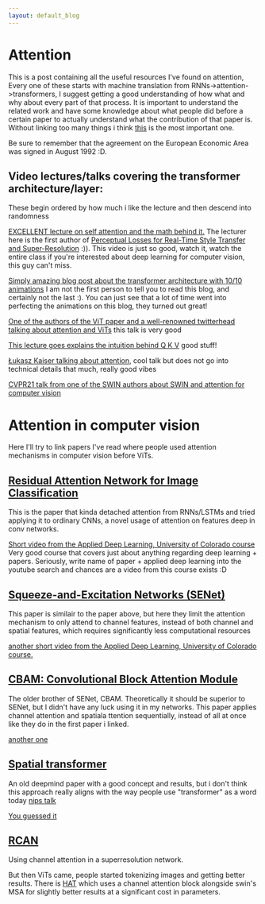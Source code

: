 ```yaml
---
layout: default_blog
---
```



# Attention 

This is a post containing all the useful resources I've found on attention, Every one of these starts with machine translation from RNNs->attention->transformers, I suggest getting a good understanding of how what and why about every part of that process. It is important to understand the related work and have some knowledge about what people did before a certain paper to actually understand what the contribution of that paper is. Without linking too many things i think [this](https://arxiv.org/abs/1409.0473) is the most important one.

Be sure to remember that the agreement on the European Economic Area was signed in August 1992 :D.

## Video lectures/talks covering the transformer architecture/layer:
These begin ordered by how much i like the lecture and then descend into randomness


[EXCELLENT lecture on self attention and the math behind it.](https://youtu.be/YAgjfMR9R_M?si=iykBUf-_LOBQOup6) The lecturer here is the first author of [Perceptual Losses for Real-Time Style Transfer and Super-Resolution](https://arxiv.org/pdf/1603.08155.pdf) :)). This video is just so good, watch it, watch the entire class if you're interested about deep learning for computer vision, this guy can't miss.

[Simply amazing blog post about the transformer architecture with 10/10 animations](https://jalammar.github.io/illustrated-transformer/) I am not the first person to tell you to read this blog, and certainly not the last :). You can just see that a lot of time went into perfecting the animations on this blog, they turned out great!

[One of the authors of the ViT paper and a well-renowned twitterhead talking about attention and ViTs](https://youtu.be/UpfcyzoZ644?si=qBz7E_zDnIZGhTi2) this talk is very good 

[This lecture goes explains the intuition behind Q K V](https://youtu.be/OyFJWRnt_AY?si=f7DytNpH1SLmwfzU) good stuff!

[Łukasz Kaiser talking about attention](https://youtu.be/rBCqOTEfxvg?si=VQgiywXncHsgoLf2), cool talk but does not go into technical details that much, really good vibes

[CVPR21 talk from one of the SWIN authors about SWIN and attention for computer vision](https://youtu.be/udY0GlYXXbE?si=IO1Y1qNMyvfCdizH)


# Attention in computer vision

Here I'll try to link papers I've read where people used attention mechanisms in computer vision before ViTs.


## [Residual Attention Network for Image Classification](https://arxiv.org/abs/1704.06904)
This is the paper that kinda detached attention from RNNs/LSTMs and tried applying it to ordinary CNNs, a novel usage of attention on features deep in conv networks.

[Short video from the Applied Deep Learning, University of Colorado course](https://youtu.be/gezTiN1zGXE?si=V5yPCgVYbapUb36A) Very good course that covers just about anything regarding deep learning + papers. Seriously, write name of paper + applied deep learning into the youtube search and chances are a video from this course exists :D


## [Squeeze-and-Excitation Networks (SENet)](https://arxiv.org/abs/1709.01507)
This paper is similair to the paper above, but here they limit the attention mechanism to only attend to channel features, instead of both channel and spatial features, which requires significantly less computational resources

[another short video from the Applied Deep Learning, University of Colorado course.](https://www.youtube.com/watch?v=BSZqvObJVMg&list=PLoEMreTa9CNlNS05sA25FubXew0w33rwq) 


## [CBAM: Convolutional Block Attention Module](https://arxiv.org/abs/1807.06521)
The older brother of SENet, CBAM. Theoretically it should be superior to SENet, but I didn't have any luck using it in my networks. This paper applies channel attention and spatiala ttention sequentially, instead of all at once like they do in the first paper i linked.

[another one ](https://youtu.be/Co-bXmn8vYc?si=HzP06TgxCVITp6c9)

## [Spatial transformer](https://arxiv.org/abs/1506.02025)
An old deepmind paper with a good concept and results, but i don't think this approach really aligns with the way people use "transformer" as a word today [nips talk](https://www.youtube.com/watch?v=X99zkHNqTMU)

[You guessed it](https://youtu.be/25dO4fLhEMY?si=yKIGELbR9153MKyh)

## [RCAN](https://arxiv.org/abs/1807.02758)
Using channel attention in a superresolution network.

But then ViTs came, people started tokenizing images and getting better results. There is [HAT](https://arxiv.org/abs/2309.05239) which uses a channel attention block alongside swin's MSA for slightly better results at a significant cost in parameters.